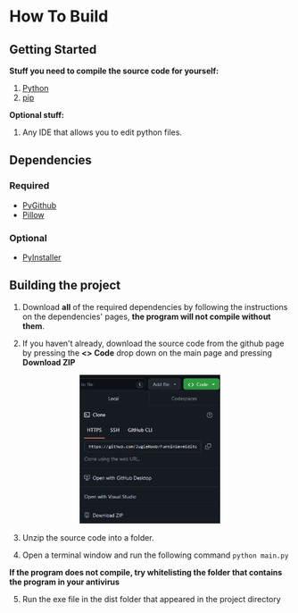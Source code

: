 # How To Build

## Getting Started
  **Stuff you need to compile the source code for yourself:**
  1. [Python](https://www.python.org/downloads/)
  2. [pip](https://pip.pypa.io/en/stable/installation/)

  **Optional stuff:**
  1. Any IDE that allows you to edit python files.
  
## Dependencies
  ### **Required**
  - [PyGithub](https://github.com/PyGithub/PyGithub)
  - [Pillow](https://pypi.org/project/pillow/)
  ### **Optional**
  - [PyInstaller](https://pyinstaller.org/en/stable/)

## Building the project

  1. Download **all** of the required dependencies by following the instructions on the dependencies' pages, **the program will not compile without them**.

  2. If you haven't already, download the source code from the github page by pressing the **<> Code** drop down on the main page and pressing **Download ZIP**

  <p align="center">
  <img width="50%" height="50%"  
  src="https://github.com/JugieNoob/FunkinSaveEditor/blob/main/markdownstuff/images/downloadingsource.png">
</p>

  3. Unzip the source code into a folder.

  4. Open a terminal window and run the following command 
  ``python main.py``

   **If the program does not compile, try whitelisting the folder that contains the program in your antivirus**

  5. Run the exe file in the dist folder that appeared in the project directory

  
